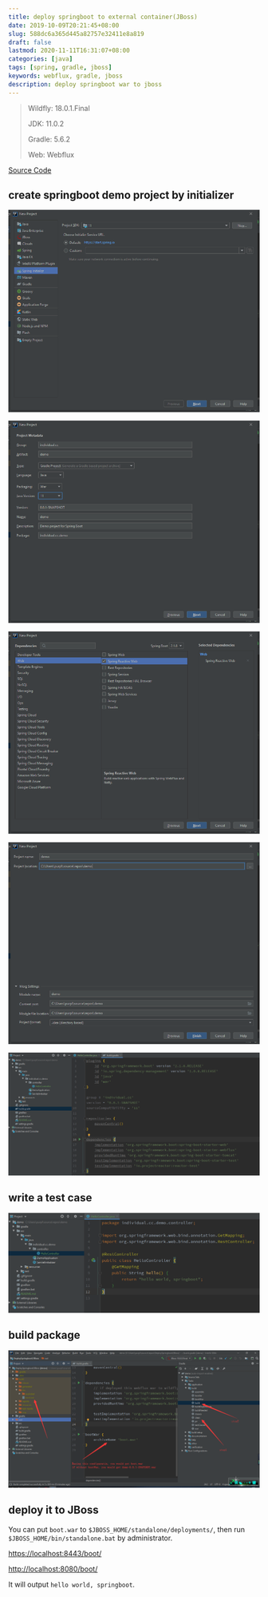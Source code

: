 ```yaml
---
title: deploy springboot to external container(JBoss)
date: 2019-10-09T20:21:45+08:00
slug: 588dc6a365d445a82757e32411e8a819
draft: false
lastmod: 2020-11-11T16:31:07+08:00
categories: [java]
tags: [spring, gradle, jboss]
keywords: webflux, gradle, jboss
description: deploy springboot war to jboss
---
```


> Wildfly: 18.0.1.Final
>
> JDK: 11.0.2
>
> Gradle: 5.6.2
>
> Web: Webflux

[Source Code](https://github.com/pplmx/DeploySpringboot2JBoss)

<!-- more -->

## create springboot demo project by initializer

![1569844794129](/assets/1569844794129.png)

![1569844973320](/assets/1569844973320.png)

![1569845032989](/assets/1569845032989.png)

![1569845140007](/assets/1569845140007.png)

![1569846771715](/assets/1569846771715.png)

## write a test case

![1569846460212](/assets/1569846460212.png)

## build package

![1570622045669](/assets/1570622045669.png)

## deploy it to JBoss

You can put `boot.war` to `$JBOSS_HOME/standalone/deployments/`, then run `$JBOSS_HOME/bin/standalone.bat` by administrator.

[https://localhost:8443/boot/](https://localhost:8443/boot/)

[http://localhost:8080/boot/](http://localhost:8080/boot/)

It will output `hello world, springboot`.
